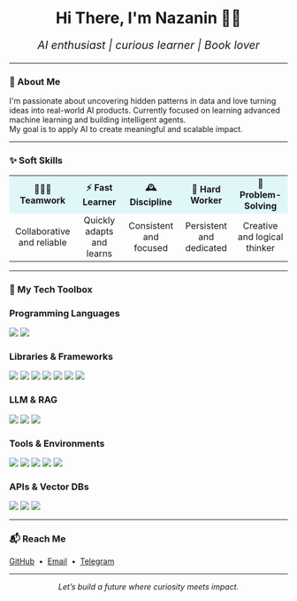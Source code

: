 
<!--
**nazaninghobadi/nazaninghobadi** is a ✨ _special_ ✨ repository because its `README.md` (this file) appears on your GitHub profile.

Here are some ideas to get you started:

- 🔭 I’m currently working on ...
- 🌱 I’m currently learning ...
- 👯 I’m looking to collaborate on ...
- 🤔 I’m looking for help with ...
- 💬 Ask me about ...
- 📫 How to reach me: ...
- 😄 Pronouns: ...
- ⚡ Fun fact: ...
-->
<h1 align="center">Hi There, I'm Nazanin 👩‍💻</h1>

<p align="center" style="font-size:20px; font-style:italic;">
  AI enthusiast | curious learner | Book lover
</p>



---
### 🌱 About Me

I'm passionate about uncovering hidden patterns in data and love turning ideas into real-world AI products.
Currently focused on learning advanced machine learning and building intelligent agents.  
My goal is to apply AI to create meaningful and scalable impact.

---

<h3>✨ Soft Skills</h3>

<table style="text-align: center;">
  <tr>
    <th style="background-color:#e0f7fa;">🧑‍🤝‍🧑 Teamwork</th>
    <th style="background-color:#e0f7fa;">⚡ Fast Learner</th>
    <th style="background-color:#e0f7fa;">🕰️ Discipline</th>
    <th style="background-color:#e0f7fa;">💪 Hard Worker</th>
    <th style="background-color:#e0f7fa;">🧠 Problem-Solving</th>
  </tr>
  <tr>
    <td>Collaborative and reliable</td>
    <td>Quickly adapts and learns</td>
    <td>Consistent and focused</td>
    <td>Persistent and dedicated</td>
    <td>Creative and logical thinker</td>
  </tr>
</table>



---
### 🧰 My Tech Toolbox

### Programming Languages
<p>
  <img src="https://img.shields.io/badge/-Python-3776AB?style=flat&logo=python&logoColor=white"/>
  <img src="https://img.shields.io/badge/-C%23-239120?style=flat&logo=c-sharp&logoColor=white"/>
</p>

### Libraries & Frameworks
<p>
  <img src="https://img.shields.io/badge/-NumPy-013243?style=flat&logo=numpy&logoColor=white"/>
  <img src="https://img.shields.io/badge/-Pandas-150458?style=flat&logo=pandas&logoColor=white"/>
  <img src="https://img.shields.io/badge/-Matplotlib-11557C?style=flat&logo=matplotlib&logoColor=white"/>
  <img src="https://img.shields.io/badge/-Plotly-3F4F75?style=flat&logo=plotly&logoColor=white"/>
  <img src="https://img.shields.io/badge/-Scikit--learn-F7931E?style=flat&logo=scikit-learn&logoColor=white"/>
  <img src="https://img.shields.io/badge/-TensorFlow-FF6F00?style=flat&logo=tensorflow&logoColor=white"/>
  <img src="https://img.shields.io/badge/-Keras-D00000?style=flat&logo=keras&logoColor=white"/>
</p>

### LLM & RAG
<p>
  <img src="https://img.shields.io/badge/-LangChain-blueviolet?style=flat"/>
  <img src="https://img.shields.io/badge/-RAG-black?style=flat"/>
  <img src="https://img.shields.io/badge/-LLMs-000000?style=flat"/>
</p>

### Tools & Environments
<p>
  <img src="https://img.shields.io/badge/-Git-F05032?style=flat&logo=git&logoColor=white"/>
  <img src="https://img.shields.io/badge/-VSCode-007ACC?style=flat&logo=visual-studio-code&logoColor=white"/>
  <img src="https://img.shields.io/badge/-Jupyter-F37626?style=flat&logo=jupyter&logoColor=white"/>
  <img src="https://img.shields.io/badge/-Google_Colab-F9AB00?style=flat&logo=googlecolab&logoColor=white"/>
  <img src="https://img.shields.io/badge/-Anaconda-44A833?style=flat&logo=anaconda&logoColor=white"/>
</p>

### APIs & Vector DBs
<p>
  <img src="https://img.shields.io/badge/-OpenAI_API-412991?style=flat&logo=openai&logoColor=white"/>
  <img src="https://img.shields.io/badge/-OpenRouter_API-gray?style=flat"/>
  <img src="https://img.shields.io/badge/-Vector_DBs-006400?style=flat"/>
</p>

---

### 📬 Reach Me

<p>
  <a href="https://github.com/nazaninghobadi">GitHub</a> &nbsp;•&nbsp;
  <a href="mailto:nazligh8383@email.com">Email</a> &nbsp;•&nbsp;
  <a href="https://t.me/nazigho">Telegram</a>
</p>

---

<p align="center">
  <em>Let’s build a future where curiosity meets impact.</em>
</p>

